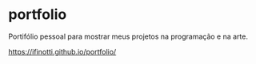 # portfolio

Portifólio pessoal para mostrar meus projetos na programação e na arte.

https://ifinotti.github.io/portfolio/
